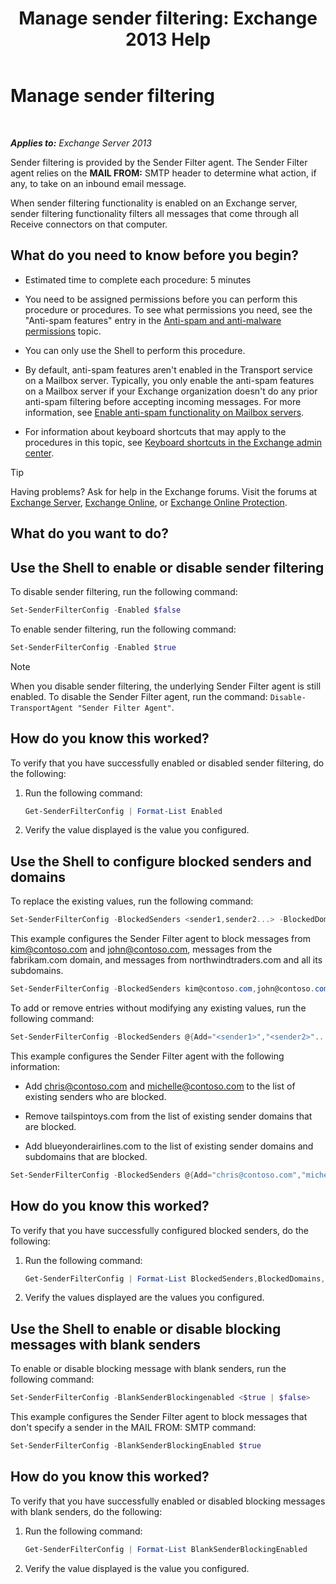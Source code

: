 ﻿---
title: 'Manage sender filtering: Exchange 2013 Help'
TOCTitle: Manage sender filtering
ms:assetid: a7f4b3e1-2970-45ad-911e-a9f46d880d3d
ms:mtpsurl: https://technet.microsoft.com/en-us/library/Bb124087(v=EXCHG.150)
ms:contentKeyID: 49287406
ms.date: 12/09/2016
mtps_version: v=EXCHG.150
---

# Manage sender filtering

 

_**Applies to:** Exchange Server 2013_


Sender filtering is provided by the Sender Filter agent. The Sender Filter agent relies on the **MAIL FROM:** SMTP header to determine what action, if any, to take on an inbound email message.

When sender filtering functionality is enabled on an Exchange server, sender filtering functionality filters all messages that come through all Receive connectors on that computer.

## What do you need to know before you begin?

  - Estimated time to complete each procedure: 5 minutes

  - You need to be assigned permissions before you can perform this procedure or procedures. To see what permissions you need, see the "Anti-spam features" entry in the [Anti-spam and anti-malware permissions](anti-spam-and-anti-malware-permissions-exchange-2013-help.md) topic.

  - You can only use the Shell to perform this procedure.

  - By default, anti-spam features aren't enabled in the Transport service on a Mailbox server. Typically, you only enable the anti-spam features on a Mailbox server if your Exchange organization doesn't do any prior anti-spam filtering before accepting incoming messages. For more information, see [Enable anti-spam functionality on Mailbox servers](enable-anti-spam-functionality-on-mailbox-servers-exchange-2013-help.md).

  - For information about keyboard shortcuts that may apply to the procedures in this topic, see [Keyboard shortcuts in the Exchange admin center](keyboard-shortcuts-in-the-exchange-admin-center-exchange-online-protection-help.md).


> [!TIP]
> Having problems? Ask for help in the Exchange forums. Visit the forums at <A href="https://go.microsoft.com/fwlink/p/?linkid=60612">Exchange Server</A>, <A href="https://go.microsoft.com/fwlink/p/?linkid=267542">Exchange Online</A>, or <A href="https://go.microsoft.com/fwlink/p/?linkid=285351">Exchange Online Protection</A>.



## What do you want to do?

## Use the Shell to enable or disable sender filtering

To disable sender filtering, run the following command:

```powershell
Set-SenderFilterConfig -Enabled $false
```

To enable sender filtering, run the following command:

```powershell
Set-SenderFilterConfig -Enabled $true
```


> [!NOTE]  
> When you disable sender filtering, the underlying Sender Filter agent is still enabled. To disable the Sender Filter agent, run the command: <CODE>Disable-TransportAgent "Sender Filter Agent"</CODE>.



## How do you know this worked?

To verify that you have successfully enabled or disabled sender filtering, do the following:

1.  Run the following command:
    
    ```powershell
    Get-SenderFilterConfig | Format-List Enabled
    ```

2.  Verify the value displayed is the value you configured.

## Use the Shell to configure blocked senders and domains

To replace the existing values, run the following command:

```powershell
Set-SenderFilterConfig -BlockedSenders <sender1,sender2...> -BlockedDomains <domain1,domain2...> -BlockedDomainsAndSubdomains <domain1,domain2...>
```

This example configures the Sender Filter agent to block messages from kim@contoso.com and john@contoso.com, messages from the fabrikam.com domain, and messages from northwindtraders.com and all its subdomains.

```powershell
Set-SenderFilterConfig -BlockedSenders kim@contoso.com,john@contoso.com -BlockedDomains fabrikam.com -BlockedDomainsAndSubdomains northwindtraders.com
```

To add or remove entries without modifying any existing values, run the following command:

```powershell
Set-SenderFilterConfig -BlockedSenders @{Add="<sender1>","<sender2>"...; Remove="<sender1>","<sender2>"...} -BlockedDomains @{Add="<domain1>","<domain2>"...; Remove="<domain1>","<domain2>"...} -BlockedDomainsAndSubdomains @{Add="<domain1>","<domain2>"...; Remove="<domain1>","<domain2>"...}
```

This example configures the Sender Filter agent with the following information:

  - Add chris@contoso.com and michelle@contoso.com to the list of existing senders who are blocked.

  - Remove tailspintoys.com from the list of existing sender domains that are blocked.

  - Add blueyonderairlines.com to the list of existing sender domains and subdomains that are blocked.

<!-- end list -->

```powershell
Set-SenderFilterConfig -BlockedSenders @{Add="chris@contoso.com","michelle@contoso.com"} -BlockedDomains @{Remove="tailspintoys.com"} -BlockedDomainsAndSubdomains @{Add="blueyonderairlines.com"}
```

## How do you know this worked?

To verify that you have successfully configured blocked senders, do the following:

1.  Run the following command:
    
    ```powershell
    Get-SenderFilterConfig | Format-List BlockedSenders,BlockedDomains,BlockedDomainsAndSubdomains
    ```

2.  Verify the values displayed are the values you configured.

## Use the Shell to enable or disable blocking messages with blank senders

To enable or disable blocking message with blank senders, run the following command:

```powershell
Set-SenderFilterConfig -BlankSenderBlockingenabled <$true | $false>
```

This example configures the Sender Filter agent to block messages that don't specify a sender in the MAIL FROM: SMTP command:

```powershell
Set-SenderFilterConfig -BlankSenderBlockingEnabled $true
```

## How do you know this worked?

To verify that you have successfully enabled or disabled blocking messages with blank senders, do the following:

1.  Run the following command:
    
    ```powershell
    Get-SenderFilterConfig | Format-List BlankSenderBlockingEnabled
    ```

2.  Verify the value displayed is the value you configured.